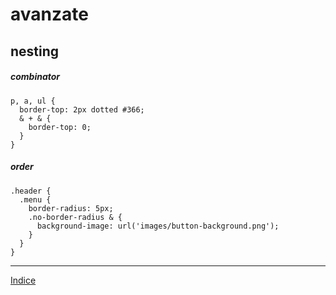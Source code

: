 # avanzate

## nesting

##### combinator

```less
p, a, ul {
  border-top: 2px dotted #366;
  & + & {
    border-top: 0;
  }
}
```

##### order

```less
.header {
  .menu {
    border-radius: 5px;
    .no-border-radius & {
      background-image: url('images/button-background.png');
    }
  }
}
```

---

[Indice](README.md#lezioni)
